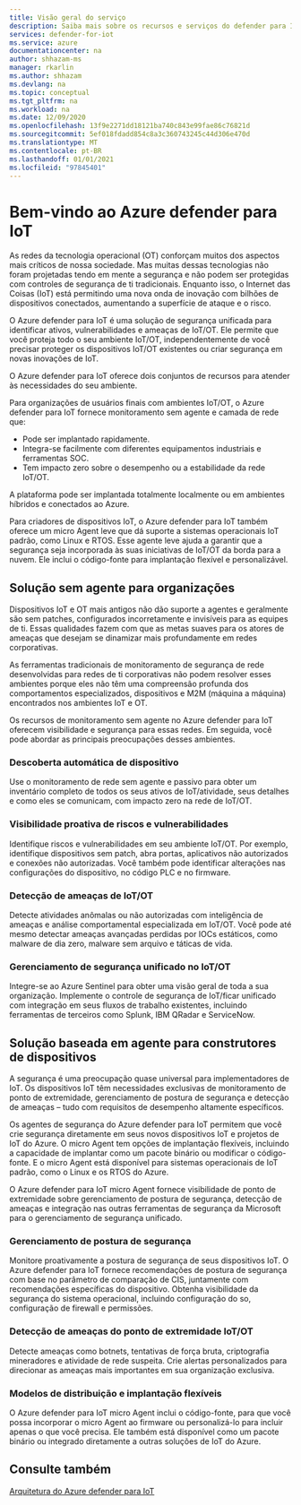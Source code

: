 ```yaml
---
title: Visão geral do serviço
description: Saiba mais sobre os recursos e serviços do defender para IoT e entenda como o defender para IoT fornece segurança de IoT abrangente.
services: defender-for-iot
ms.service: azure
documentationcenter: na
author: shhazam-ms
manager: rkarlin
ms.author: shhazam
ms.devlang: na
ms.topic: conceptual
ms.tgt_pltfrm: na
ms.workload: na
ms.date: 12/09/2020
ms.openlocfilehash: 13f9e2271dd18121ba740c843e99fae86c76821d
ms.sourcegitcommit: 5ef018fdadd854c8a3c360743245c44d306e470d
ms.translationtype: MT
ms.contentlocale: pt-BR
ms.lasthandoff: 01/01/2021
ms.locfileid: "97845401"
---
```

# <a name="welcome-to-azure-defender-for-iot"></a>Bem-vindo ao Azure defender para IoT

As redes da tecnologia operacional (OT) conforçam muitos dos aspectos mais críticos de nossa sociedade. Mas muitas dessas tecnologias não foram projetadas tendo em mente a segurança e não podem ser protegidas com controles de segurança de ti tradicionais. Enquanto isso, o Internet das Coisas (IoT) está permitindo uma nova onda de inovação com bilhões de dispositivos conectados, aumentando a superfície de ataque e o risco.  

O Azure defender para IoT é uma solução de segurança unificada para identificar ativos, vulnerabilidades e ameaças de IoT/OT. Ele permite que você proteja todo o seu ambiente IoT/OT, independentemente de você precisar proteger os dispositivos IoT/OT existentes ou criar segurança em novas inovações de IoT.  

O Azure defender para IoT oferece dois conjuntos de recursos para atender às necessidades do seu ambiente.

Para organizações de usuários finais com ambientes IoT/OT, o Azure defender para IoT fornece monitoramento sem agente e camada de rede que:

- Pode ser implantado rapidamente.
- Integra-se facilmente com diferentes equipamentos industriais e ferramentas SOC.
- Tem impacto zero sobre o desempenho ou a estabilidade da rede IoT/OT. 

A plataforma pode ser implantada totalmente localmente ou em ambientes híbridos e conectados ao Azure.  

Para criadores de dispositivos IoT, o Azure defender para IoT também oferece um micro Agent leve que dá suporte a sistemas operacionais IoT padrão, como Linux e RTOS. Esse agente leve ajuda a garantir que a segurança seja incorporada às suas iniciativas de IoT/OT da borda para a nuvem. Ele inclui o código-fonte para implantação flexível e personalizável. 

## <a name="agentless-solution-for-organizations"></a>Solução sem agente para organizações 

Dispositivos IoT e OT mais antigos não dão suporte a agentes e geralmente são sem patches, configurados incorretamente e invisíveis para as equipes de ti. Essas qualidades fazem com que as metas suaves para os atores de ameaças que desejam se dinamizar mais profundamente em redes corporativas. 

As ferramentas tradicionais de monitoramento de segurança de rede desenvolvidas para redes de ti corporativas não podem resolver esses ambientes porque eles não têm uma compreensão profunda dos comportamentos especializados, dispositivos e M2M (máquina a máquina) encontrados nos ambientes IoT e OT. 

Os recursos de monitoramento sem agente no Azure defender para IoT oferecem visibilidade e segurança para essas redes. Em seguida, você pode abordar as principais preocupações desses ambientes. 

### <a name="automatic-device-discovery"></a>Descoberta automática de dispositivo  

Use o monitoramento de rede sem agente e passivo para obter um inventário completo de todos os seus ativos de IoT/atividade, seus detalhes e como eles se comunicam, com impacto zero na rede de IoT/OT.  

### <a name="proactive-visibility-into-risk-and-vulnerabilities"></a>Visibilidade proativa de riscos e vulnerabilidades
 
Identifique riscos e vulnerabilidades em seu ambiente IoT/OT. Por exemplo, identifique dispositivos sem patch, abra portas, aplicativos não autorizados e conexões não autorizadas. Você também pode identificar alterações nas configurações do dispositivo, no código PLC e no firmware. 

### <a name="iotot-threat-detection"></a>Detecção de ameaças de IoT/OT  

Detecte atividades anômalas ou não autorizadas com inteligência de ameaças e análise comportamental especializada em IoT/OT. Você pode até mesmo detectar ameaças avançadas perdidas por IOCs estáticos, como malware de dia zero, malware sem arquivo e táticas de vida. 

### <a name="unified-security-management-across-iotot"></a>Gerenciamento de segurança unificado no IoT/OT

Integre-se ao Azure Sentinel para obter uma visão geral de toda a sua organização. Implemente o controle de segurança de IoT/ficar unificado com integração em seus fluxos de trabalho existentes, incluindo ferramentas de terceiros como Splunk, IBM QRadar e ServiceNow. 

## <a name="agent-based-solution-for-device-builders"></a>Solução baseada em agente para construtores de dispositivos 

A segurança é uma preocupação quase universal para implementadores de IoT. Os dispositivos IoT têm necessidades exclusivas de monitoramento de ponto de extremidade, gerenciamento de postura de segurança e detecção de ameaças – tudo com requisitos de desempenho altamente específicos. 

Os agentes de segurança do Azure defender para IoT permitem que você crie segurança diretamente em seus novos dispositivos IoT e projetos de IoT do Azure. O micro Agent tem opções de implantação flexíveis, incluindo a capacidade de implantar como um pacote binário ou modificar o código-fonte. E o micro Agent está disponível para sistemas operacionais de IoT padrão, como o Linux e os RTOS do Azure.  

O Azure defender para IoT micro Agent fornece visibilidade de ponto de extremidade sobre gerenciamento de postura de segurança, detecção de ameaças e integração nas outras ferramentas de segurança da Microsoft para o gerenciamento de segurança unificado. 

### <a name="security-posture-management"></a>Gerenciamento de postura de segurança

Monitore proativamente a postura de segurança de seus dispositivos IoT. O Azure defender para IoT fornece recomendações de postura de segurança com base no parâmetro de comparação de CIS, juntamente com recomendações específicas do dispositivo. Obtenha visibilidade da segurança do sistema operacional, incluindo configuração do so, configuração de firewall e permissões. 

### <a name="endpoint-iotot-threat-detection"></a>Detecção de ameaças do ponto de extremidade IoT/OT

Detecte ameaças como botnets, tentativas de força bruta, criptografia mineradores e atividade de rede suspeita. Crie alertas personalizados para direcionar as ameaças mais importantes em sua organização exclusiva. 

### <a name="flexible-distribution-and-deployment-models"></a>Modelos de distribuição e implantação flexíveis 

O Azure defender para IoT micro Agent inclui o código-fonte, para que você possa incorporar o micro Agent ao firmware ou personalizá-lo para incluir apenas o que você precisa. Ele também está disponível como um pacote binário ou integrado diretamente a outras soluções de IoT do Azure. 

## <a name="see-also"></a>Consulte também

[Arquitetura do Azure defender para IoT](architecture.md)